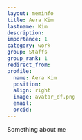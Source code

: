 ```yaml
---
layout: meminfo
title: Aera Kim
lastname: Kim
description:
importance: 1
category: work
group: Staffs
group_rank: 1
redirect_from:
profile:
  name: Aera Kim
  position:
  align: right
  image: avatar_df.png
  email:
  orcid:
---
```



Something about me
